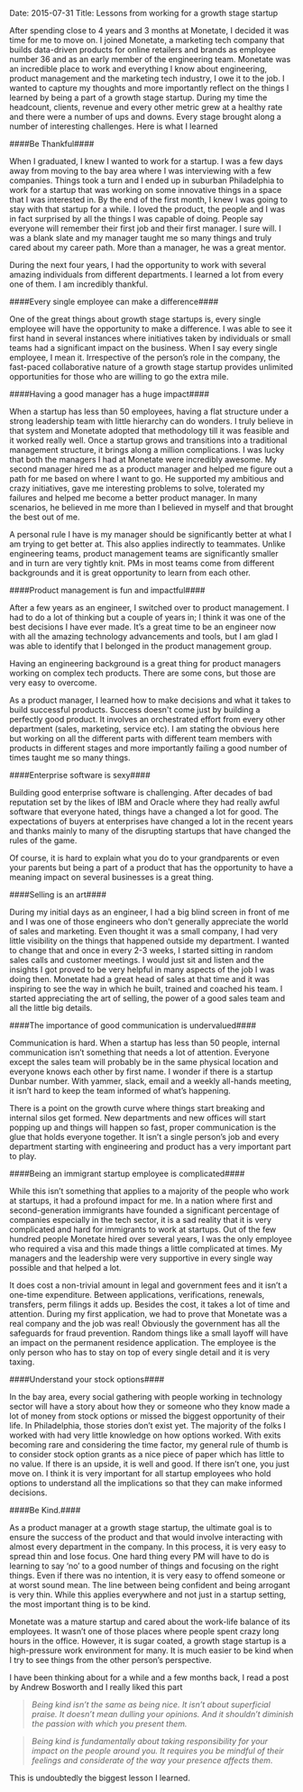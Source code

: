 Date: 2015-07-31
Title: Lessons from working for a growth stage startup


After spending close to 4 years and 3 months at Monetate, I decided it was time for me to move on.  I joined Monetate, a marketing tech company that builds data-driven products for online retailers and brands as employee number 36 and as an early member of the engineering team.  Monetate was an incredible place to work and everything I know about engineering, product management and the marketing tech industry, I owe it to the job. I wanted to capture my thoughts and more importantly reflect on the things I learned by being a part of a growth stage startup. During my time the headcount, clients, revenue and every other metric grew at a healthy rate and there were a number of ups and downs. Every stage brought along a number of interesting challenges.  Here is what I learned

####Be Thankful####

When I graduated, I knew I wanted to work for a startup. I was a few days away from moving to the bay area where I was interviewing with a few companies. Things took a turn and I ended up in suburban Philadelphia to work for a startup that was working on some innovative things in a space that I was interested in.  By the end of the first month, I knew I was going to stay with that startup for a while. I loved the product, the people and I was in fact surprised by all the things I was capable of doing. People say everyone will remember their first job and their first manager. I sure will. I was a blank slate and my manager taught me so many things and truly cared about my career path. More than a manager, he was a great mentor. 

During the next four years, I had the opportunity to work with several amazing individuals from different departments. I learned a lot from every one of them. I am incredibly thankful.

####Every single employee can make a difference####

One of the great things about growth stage startups is, every single employee will have the opportunity to make a difference. I was able to see it first hand in several instances where initiatives taken by individuals or small teams had a significant impact on the business. When I say every single employee, I mean it.  Irrespective of the person’s role in the company, the fast-paced collaborative nature of a growth stage startup provides unlimited opportunities for those who are willing to go the extra mile. 

####Having a good manager has a huge impact####

When a startup has less than 50 employees, having a flat structure under a strong leadership team with little hierarchy can do wonders. I truly believe in that system and Monetate adopted that methodology till it was feasible and it worked really well. Once a startup grows and transitions into a traditional management structure, it brings along a million complications. I was lucky that both the managers I had at Monetate were incredibly awesome. My second manager hired me as a product manager and helped me figure out a path for me based on where I want to go. He supported my ambitious and crazy initiatives, gave me interesting problems to solve, tolerated my failures and helped me become a better product manager. In many scenarios, he believed in me more than I believed in myself and that brought the best out of me. 

A personal rule I have is my manager should be significantly better at what I am trying to get better at. This also applies indirectly to teammates. Unlike engineering teams, product management teams are significantly smaller and in turn are very tightly knit.  PMs in most teams come from different backgrounds and it is great opportunity to learn from each other. 

####Product management is fun and impactful####

After a few years as an engineer, I switched over to product management. I had to do a lot of thinking but a couple of years in; I think it was one of the best decisions I have ever made. It’s a great time to be an engineer now with all the amazing technology advancements and tools, but I am glad I was able to identify that I belonged in the product management group. 

Having an engineering background is a great thing for product managers working on complex tech products. There are some cons, but those are very easy to overcome. 

As a product manager, I learned how to make decisions and what it takes to build successful products. Success doesn't come just by building a perfectly good product. It involves an orchestrated effort from every other department (sales, marketing, service etc). I am stating the obvious here but working on all the different parts with different team members with products in different stages and more importantly failing a good number of times taught me so many things. 

####Enterprise software is sexy####

Building good enterprise software is challenging. After decades of bad reputation set by the likes of IBM and Oracle where they had really awful software that everyone hated, things have a changed a lot for good. The expectations of buyers at enterprises have changed a lot in the recent years and thanks mainly to many of the disrupting startups that have changed the rules of the game. 

Of course, it is hard to explain what you do to your grandparents or even your parents but being a part of a product that has the opportunity to have a meaning impact on several businesses is a great thing. 

####Selling is an art####

During my initial days as an engineer, I had a big blind screen in front of me and I was one of those engineers who don't generally appreciate the world of sales and marketing. Even thought it was a small company, I had very little visibility on the things that happened outside my department. I wanted to change that and once in every 2-3 weeks, I started sitting in random sales calls and customer meetings. I would just sit and listen and the insights I got proved to be very helpful in many aspects of the job I was doing then.  Monetate had a great head of sales at that time and it was inspiring to see the way in which he built, trained and coached his team. I started appreciating the art of selling, the power of a good sales team and all the little big details. 

####The importance of good communication is undervalued####

Communication is hard. When a startup has less than 50 people, internal communication isn’t something that needs a lot of attention. Everyone except the sales team will probably be in the same physical location and everyone knows each other by first name. I wonder if there is a startup Dunbar number. With yammer, slack, email and a weekly all-hands meeting, it isn’t hard to keep the team informed of what’s happening. 

There is a point on the growth curve where things start breaking and internal silos get formed. New departments and new offices will start popping up and things will happen so fast, proper communication is the glue that holds everyone together. It isn’t a single person’s job and every department starting with engineering and product has a very important part to play. 


####Being an immigrant startup employee is complicated####

While this isn’t something that applies to a majority of the people who work at startups, it had a profound impact for me. In a nation where first and second-generation immigrants have founded a significant percentage of companies especially in the tech sector, it is a sad reality that it is very complicated and hard for immigrants to work at startups. Out of the few hundred people Monetate hired over several years, I was the only employee who required a visa and this made things a little complicated at times. My managers and the leadership were very supportive in every single way possible and that helped a lot.  

It does cost a non-trivial amount in legal and government fees and it isn’t a one-time expenditure. Between applications, verifications, renewals, transfers, perm filings it adds up. Besides the cost, it takes a lot of time and attention. During my first application, we had to prove that Monetate was a real company and the job was real! Obviously the government has all the safeguards for fraud prevention. Random things like a small layoff will have an impact on the permanent residence application.  The employee is the only person who has to stay on top of every single detail and it is very taxing.

####Understand your stock options####

In the bay area, every social gathering with people working in technology sector will have a story about how they or someone who they know made a lot of money from stock options or missed the biggest opportunity of their life. In Philadelphia, those stories don’t exist yet. The majority of the folks I worked with had very little knowledge on how options worked. With exits becoming rare and considering the time factor, my general rule of thumb is to consider stock option grants as a nice piece of paper which has little to no value. If there is an upside, it is well and good. If there isn’t one, you just move on. I think it is very important for all startup employees who hold options to understand all the implications so that they can make informed decisions. 

####Be Kind.####

As a product manager at a growth stage startup, the ultimate goal is to ensure the success of the product and that would involve interacting with almost every department in the company. In this process, it is very easy to spread thin and lose focus. One hard thing every PM will have to do is learning to say ‘no’ to a good number of things and focusing on the right things. Even if there was no intention, it is very easy to offend someone or at worst sound mean. The line between being confident and being arrogant is very thin. While this applies everywhere and not just in a startup setting, the most important thing is to be kind. 

Monetate was a mature startup and cared about the work-life balance of its employees. It wasn’t one of those places where people spent crazy long hours in the office. However, it is sugar coated, a growth stage startup is a high-pressure work environment for many. It is much easier to be kind when I try to see things from the other person’s perspective. 

I have been thinking about for a while and a few months back, I read a post by Andrew Bosworth and I really liked this part

>*Being kind isn’t the same as being nice. It isn’t about superficial praise. It doesn’t mean dulling your opinions. And it shouldn’t diminish the passion with which you present them.*

>*Being kind is fundamentally about taking responsibility for your impact on the people around you. It requires you be mindful of their feelings and considerate of the way your presence affects them.*

This is undoubtedly the biggest lesson I learned.










